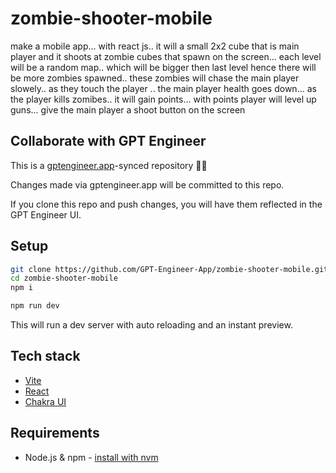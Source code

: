 # zombie-shooter-mobile

make a mobile app... with react js.. it will a small 2x2 cube that is main player and it shoots at zombie cubes that spawn on the screen... each level will be a random map.. which will be bigger then last level hence there will be more zombies spawned.. these zombies will chase the main player slowely.. as they touch the player .. the main player health goes down... as the player kills zomibes.. it will gain points... with points player will level up guns... give the main player a shoot button on the screen

## Collaborate with GPT Engineer

This is a [gptengineer.app](https://gptengineer.app)-synced repository 🌟🤖

Changes made via gptengineer.app will be committed to this repo.

If you clone this repo and push changes, you will have them reflected in the GPT Engineer UI.

## Setup

```sh
git clone https://github.com/GPT-Engineer-App/zombie-shooter-mobile.git
cd zombie-shooter-mobile
npm i
```

```sh
npm run dev
```

This will run a dev server with auto reloading and an instant preview.

## Tech stack

- [Vite](https://vitejs.dev/)
- [React](https://react.dev/)
- [Chakra UI](https://chakra-ui.com/)

## Requirements

- Node.js & npm - [install with nvm](https://github.com/nvm-sh/nvm#installing-and-updating)
